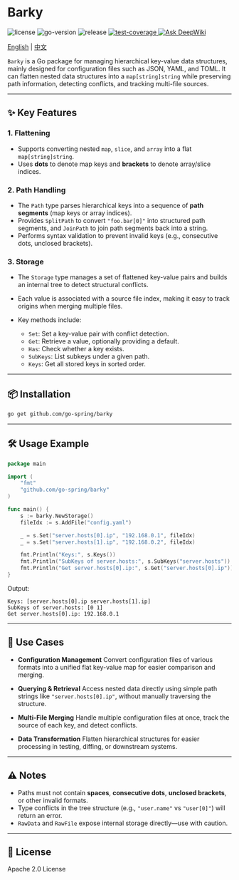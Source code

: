 # Barky

<div>
   <img src="https://img.shields.io/github/license/go-spring/barky" alt="license"/>
   <img src="https://img.shields.io/github/go-mod/go-version/go-spring/barky" alt="go-version"/>
   <img src="https://img.shields.io/github/v/release/go-spring/barky?include_prereleases" alt="release"/>
   <a href="https://codecov.io/gh/go-spring/barky" > 
      <img src="https://codecov.io/gh/go-spring/barky/graph/badge.svg?token=SX7CV1T0O8" alt="test-coverage"/>
   </a>
   <a href="https://deepwiki.com/go-spring/barky"><img src="https://deepwiki.com/badge.svg" alt="Ask DeepWiki"></a>
</div>

[English](README.md) | [中文](README_CN.md)

`Barky` is a Go package for managing hierarchical key-value data structures, mainly designed for configuration files
such as JSON, YAML, and TOML.
It can flatten nested data structures into a `map[string]string` while preserving path information, detecting conflicts,
and tracking multi-file sources.

---

## ✨ Key Features

### 1. Flattening

* Supports converting nested `map`, `slice`, and `array` into a flat `map[string]string`.
* Uses **dots** to denote map keys and **brackets** to denote array/slice indices.

### 2. Path Handling

* The `Path` type parses hierarchical keys into a sequence of **path segments** (map keys or array indices).
* Provides `SplitPath` to convert `"foo.bar[0]"` into structured path segments, and `JoinPath` to join path segments
  back into a string.
* Performs syntax validation to prevent invalid keys (e.g., consecutive dots, unclosed brackets).

### 3. Storage

* The `Storage` type manages a set of flattened key-value pairs and builds an internal tree to detect structural
  conflicts.
* Each value is associated with a source file index, making it easy to track origins when merging multiple files.
* Key methods include:

    * `Set`: Set a key-value pair with conflict detection.
    * `Get`: Retrieve a value, optionally providing a default.
    * `Has`: Check whether a key exists.
    * `SubKeys`: List subkeys under a given path.
    * `Keys`: Get all stored keys in sorted order.

---

## 📦 Installation

```bash
go get github.com/go-spring/barky
```

---

## 🛠 Usage Example

```go
package main

import (
	"fmt"
	"github.com/go-spring/barky"
)

func main() {
	s := barky.NewStorage()
	fileIdx := s.AddFile("config.yaml")

	_ = s.Set("server.hosts[0].ip", "192.168.0.1", fileIdx)
	_ = s.Set("server.hosts[1].ip", "192.168.0.2", fileIdx)

	fmt.Println("Keys:", s.Keys())
	fmt.Println("SubKeys of server.hosts:", s.SubKeys("server.hosts"))
	fmt.Println("Get server.hosts[0].ip:", s.Get("server.hosts[0].ip"))
}
```

Output:

```
Keys: [server.hosts[0].ip server.hosts[1].ip]
SubKeys of server.hosts: [0 1]
Get server.hosts[0].ip: 192.168.0.1
```

---

## 📖 Use Cases

* **Configuration Management**
  Convert configuration files of various formats into a unified flat key-value map for easier comparison and merging.

* **Querying & Retrieval**
  Access nested data directly using simple path strings like `"server.hosts[0].ip"`, without manually traversing the
  structure.

* **Multi-File Merging**
  Handle multiple configuration files at once, track the source of each key, and detect conflicts.

* **Data Transformation**
  Flatten hierarchical structures for easier processing in testing, diffing, or downstream systems.

---

## ⚠️ Notes

* Paths must not contain **spaces**, **consecutive dots**, **unclosed brackets**, or other invalid formats.
* Type conflicts in the tree structure (e.g., `"user.name"` vs `"user[0]"`) will return an error.
* `RawData` and `RawFile` expose internal storage directly—use with caution.

---

## 📜 License

Apache 2.0 License